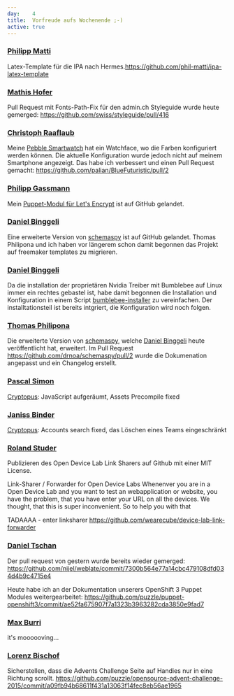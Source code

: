 ```yaml
---
day: 	4
title:	Vorfreude aufs Wochenende ;-)
active: true
---
```


### [Philipp Matti](https://github.com/phil-matti)
Latex-Template für die IPA nach Hermes.<https://github.com/phil-matti/ipa-latex-template>

### [Mathis Hofer](https://github.com/hupf)
Pull Request mit Fonts-Path-Fix für den admin.ch Styleguide wurde heute gemerged: <https://github.com/swiss/styleguide/pull/416>

### [Christoph Raaflaub](https://github.com/chrira)
Meine [Pebble Smartwatch](https://www.pebble.com/) hat ein Watchface, wo die Farben konfiguriert werden können. Die aktuelle Konfiguration wurde jedoch nicht auf meinem Smartphone angezeigt. Das habe ich verbessert und einen Pull Request gemacht: <https://github.com/palian/BlueFuturistic/pull/2>

### [Philipp Gassmann](https://github.com/pgassmann)
Mein [Puppet-Modul für Let's Encrypt](https://github.com/pgassmann/puppet-letsencrypt) ist auf GitHub gelandet.

### [Daniel Binggeli](https://github.com/drnoa)
Eine erweiterte Version von [schemaspy](https://github.com/drnoa/schemaspy) ist auf GitHub gelandet. Thomas Philipona und ich haben vor längerem schon damit begonnen das Projekt auf freemaker templates zu migrieren.

### [Daniel Binggeli](https://github.com/drnoa)
Da die installation der proprietären Nvidia Treiber mit Bumblebee auf Linux immer ein rechtes gebastel ist, habe damit begonnen die Installation und Konfiguration in einem Script [bumblebee-installer](https://github.com/drnoa/bumblebee-installer) zu vereinfachen. Der installtationsteil ist bereits intgriert, die Konfiguration wird noch folgen.

### [Thomas Philipona](https://github.com/phil-pona)
Die erweiterte Version von [schemaspy](https://github.com/drnoa/schemaspy), welche [Daniel Binggeli](https://github.com/drnoa) heute veröffentlicht hat, erweitert. Im Pull Request <https://github.com/drnoa/schemaspy/pull/2> wurde die Dokumenation angepasst und ein Changelog erstellt.



### [Pascal Simon](https://github.com/psunix)
[Cryptopus](https://github.com/puzzle/cryptopus): JavaScript aufgeräumt, Assets Precompile fixed

### [Janiss Binder](https://github.com/janissbinder)
[Cryptopus](https://github.com/puzzle/cryptopus): Accounts search fixed, das Löschen eines Teams eingeschränkt

### [Roland Studer](https://github.com/rolandstuder)
Publizieren des Open Device Lab Link Sharers auf Github mit einer MIT License.

Link-Sharer / Forwarder for Open Device Labs
Whenenver you are in a Open Device Lab and you want to test an webapplication or website, you have the problem, that you have enter your URL on all the devices. We thought, that this is super inconvenient. So to help you with that

TADAAAA - enter linksharer <https://github.com/wearecube/device-lab-link-forwarder>

### [Daniel Tschan](https://github.com/dtschan)
Der pull request von gestern wurde bereits wieder gemerged: <https://github.com/nijel/weblate/commit/7300b564e77a14cbc479108dfd034d4b9c4715e4>

Heute habe ich an der Dokumentation unserers OpenShift 3 Puppet Modules weitergearbeitet: <https://github.com/puzzle/puppet-openshift3/commit/ae52fa675907f7a1323b3963282cda3850e9fad7>

### [Max Burri](https://github.com/mburri)
it's moooooving...

### [Lorenz Bischof](https://github.com/lbischof)
Sicherstellen, dass die Advents Challenge Seite auf Handies nur in eine Richtung scrollt. <https://github.com/puzzle/opensource-advent-challenge-2015/commit/a09fb94b68611f431a13063f14fec8eb56ae1965>
